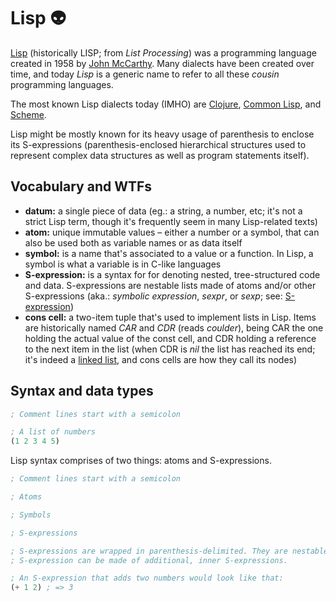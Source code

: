 # Lisp 👽

[Lisp](<https://en.wikipedia.org/wiki/Lisp_(programming_language)>) (historically LISP; from _List Processing_) was a programming language created in 1958 by [John McCarthy](<https://en.wikipedia.org/wiki/John_McCarthy_(computer_scientist)>). Many dialects have been created over time, and today _Lisp_ is a generic name to refer to all these _cousin_ programming languages.

The most known Lisp dialects today (IMHO) are [Clojure](https://clojure.org/), [Common Lisp](https://common-lisp.net/), and [Scheme](<https://en.wikipedia.org/wiki/Scheme_(programming_language)>).

Lisp might be mostly known for its heavy usage of parenthesis to enclose its S-expressions (parenthesis-enclosed hierarchical structures used to represent complex data structures as well as program statements itself).

## Vocabulary and WTFs

- **datum:** a single piece of data (eg.: a string, a number, etc; it's not a strict Lisp term, though it's frequently seem in many Lisp-related texts)
- **atom:** unique immutable values – either a number or a symbol, that can also be used both as variable names or as data itself
- **symbol:** is a name that's associated to a value or a function. In Lisp, a symbol is what a variable is in C-like languages
- **S-expression:** is a syntax for for denoting nested, tree-structured code and data. S-expressions are nestable lists made of atoms and/or other S-expressions (aka.: _symbolic expression_, _sexpr_, or _sexp_; see: [S-expression](https://en.wikipedia.org/wiki/S-expression))
- **cons cell:** a two-item tuple that's used to implement lists in Lisp. Items are historically named _CAR_ and _CDR_ (reads _coulder_), being CAR the one holding the actual value of the const cell, and CDR holding a reference to the next item in the list (when CDR is _nil_ the list has reached its end; it's indeed a [linked list](https://en.wikipedia.org/wiki/Linked_list), and cons cells are how they call its nodes)

## Syntax and data types

```lisp
; Comment lines start with a semicolon
```

```lisp
; A list of numbers
(1 2 3 4 5)
```

Lisp syntax comprises of two things: atoms and S-expressions.

```lisp
; Comment lines start with a semicolon
```

```lisp
; Atoms
```

```lisp
; Symbols
```

```lisp
; S-expressions

; S-expressions are wrapped in parenthesis-delimited. They are nestable - which means an
; S-expression can be made of additional, inner S-expressions.

; An S-expression that adds two numbers would look like that:
(+ 1 2) ; => 3
```
